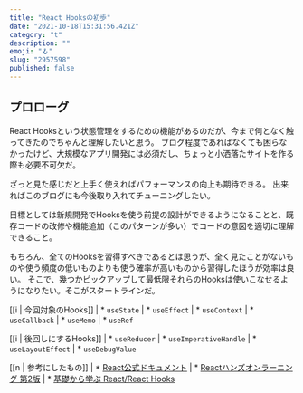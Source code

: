 ```yaml
---
title: "React Hooksの初歩"
date: "2021-10-18T15:31:56.421Z"
category: "t"
description: ""
emoji: "🪝"
slug: "2957598"
published: false
---
```


## プロローグ

React Hooksという状態管理をするための機能があるのだが、今まで何となく触ってきたのでちゃんと理解したいと思う。
ブログ程度であればなくても困らなかったけど、大規模なアプリ開発には必須だし、ちょっと小洒落たサイトを作る際も必要不可欠だ。

ざっと見た感じだと上手く使えればパフォーマンスの向上も期待できる。
出来ればこのブログにも今後取り入れてチューニングしたい。

目標としては新規開発でHooksを使う前提の設計ができるようになることと、既存コードの改修や機能追加（このパターンが多い）でコードの意図を適切に理解できること。

もちろん、全てのHooksを習得すべきであるとは思うが、全く見たことがないものや使う頻度の低いものよりも使う確率が高いものから習得したほうが効率は良い。
そこで、幾つかピックアップして最低限それらのHooksは使いこなせるようになりたい。そこがスタートラインだ。

[[i | 今回対象のHooks]]
| * `useState`
| * `useEffect`
| * `useContext`
| * `useCallback`
| * `useMemo`
| * `useRef`

[[i | 後回しにするHooks]]
| * `useReducer`
| * `useImperativeHandle`
| * `useLayoutEffect`
| * `useDebugValue`

[[n | 参考にしたもの]]
| * [React公式ドキュメント](https://ja.reactjs.org/docs/react-api.html#hooks)
| * [Reactハンズオンラーニング 第2版](https://www.amazon.co.jp/React%E3%83%8F%E3%83%B3%E3%82%BA%E3%82%AA%E3%83%B3%E3%83%A9%E3%83%BC%E3%83%8B%E3%83%B3%E3%82%B0-%E7%AC%AC2%E7%89%88-%E2%80%95Web%E3%82%A2%E3%83%97%E3%83%AA%E3%82%B1%E3%83%BC%E3%82%B7%E3%83%A7%E3%83%B3%E9%96%8B%E7%99%BA%E3%81%AE%E3%83%99%E3%82%B9%E3%83%88%E3%83%97%E3%83%A9%E3%82%AF%E3%83%86%E3%82%A3%E3%82%B9-Alex-Banks/dp/4873119383)
| * [基礎から学ぶ React/React Hooks](https://www.amazon.co.jp/%E5%9F%BA%E7%A4%8E%E3%81%8B%E3%82%89%E5%AD%A6%E3%81%B6-React-Hooks-asakohattori/dp/486354359X)


